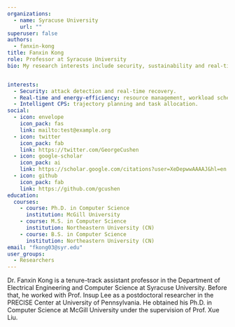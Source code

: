 ```yaml
---
organizations:
  - name: Syracuse University
    url: ""
superuser: false
authors:
  - fanxin-kong
title: Fanxin Kong
role: Professor at Syracuse University
bio: My research interests include security, sustainability and real-time aspects for Cyber-Physical Systems (CPS) and Internet of Things (IoT). My application areas include automobiles and transportation systems, cloud and data centers, and power and energy systems. My research techniques include optimization, algorithm design, data analysis, machine learning, control, and game theory.


interests:
  - Security: attack detection and real-time recovery. 
  - Real-time and energy-efficiency: resource management, workload scheduling, and mechanism design. 
  - Intelligent CPS: trajectory planning and task allocation.
social:
  - icon: envelope
    icon_pack: fas
    link: mailto:test@example.org
  - icon: twitter
    icon_pack: fab
    link: https://twitter.com/GeorgeCushen
  - icon: google-scholar
    icon_pack: ai
    link: https://scholar.google.com/citations?user=XeDepwwAAAAJ&hl=en
  - icon: github
    icon_pack: fab
    link: https://github.com/gcushen
education:
  courses:
    - course: Ph.D. in Computer Science
      institution: McGill University
    - course: M.S. in Computer Science
      institution: Northeastern University (CN)
    - course: B.S. in Computer Science
      institution: Northeastern University (CN)
email: "fkong03@syr.edu"
user_groups:
  - Researchers
---
```

Dr. Fanxin Kong is a tenure-track assistant professor in the Department of Electrical Engineering and Computer Science at Syracuse University. Before that, he worked with Prof. Insup Lee as a postdoctoral researcher in the PRECISE Center at University of Pennsylvania. He obtained his Ph.D. in Computer Science at McGill University under the supervision of Prof. Xue Liu.
